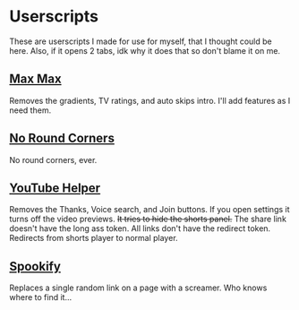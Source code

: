 # Userscripts

These are userscripts I made for use for myself, that I thought could be here.
Also, if it opens 2 tabs, idk why it does that so don't blame it on me.

## [Max Max](https://github.com/ccn0/userscripts/raw/main/scripts/maxmax.user.js)

Removes the gradients, TV ratings, and auto skips intro.
I'll add features as I need them.

## [No Round Corners](https://github.com/ccn0/userscripts/raw/main/scripts/noroundcorners.user.js)

No round corners, ever.

## [YouTube Helper](https://github.com/ccn0/userscripts/raw/main/scripts/youtubehelper.user.js)

Removes the Thanks, Voice search, and Join buttons.
If you open settings it turns off the video previews.
~~It tries to hide the shorts panel.~~
The share link doesn't have the long ass token.
All links don't have the redirect token.
Redirects from shorts player to normal player.

## [Spookify](https://github.com/ccn0/userscripts/raw/main/scripts/spookify.user.js)

Replaces a single random link on a page with a screamer. Who knows where to find it...
